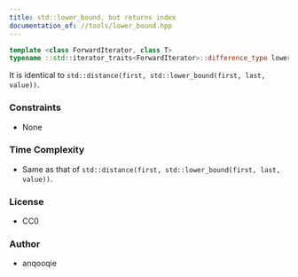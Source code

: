 ```yaml
---
title: std::lower_bound, but returns index
documentation_of: //tools/lower_bound.hpp
---
```


```cpp
template <class ForwardIterator, class T>
typename ::std::iterator_traits<ForwardIterator>::difference_type lower_bound(ForwardIterator first, ForwardIterator last, T value);
```

It is identical to `std::distance(first, std::lower_bound(first, last, value))`.

### Constraints
- None

### Time Complexity
- Same as that of `std::distance(first, std::lower_bound(first, last, value))`.

### License
- CC0

### Author
- anqooqie
